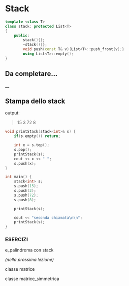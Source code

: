 # Stack

```cpp
template <class T>
class stack: protected List<T>
{
    public:
        stack(){};
        ~stack(){};
        void push(const T& v){List<T>::push_front(v);}
        using List<T>::empty();
}
```
## Da completare...
__

## Stampa dello stack

output:

> 15 3 72 8

```cpp
void printStack(stack<int>& s) {
    if(s.empty()) return;

    int x = s.top();
    s.pop();
    printStack(s);
    cout << x << " ";
    s.push(x);
}
```

```cpp
int main() {
    stack<int> s;
    s.push(15);
    s.push(3);
    s.push(72);
    s.push(8);

    printStack(s);

    cout << "seconda chiamata\n\n";
    printStack(s);
}
```

### ESERCIZI

e_palindroma con stack

*(nella prossima lezione)*

classe matrice

classe matrice_simmetrica
